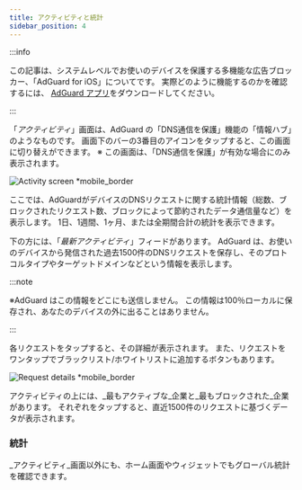 ```yaml
---
title: アクティビティと統計
sidebar_position: 4
---
```


:::info

この記事は、システムレベルでお使いのデバイスを保護する多機能な広告ブロッカー、「AdGuard for iOS」についてです。 実際どのように機能するのかを確認するには、 [AdGuard アプリ](https://agrd.io/download-kb-adblock)をダウンロードしてください。

:::

「_アクティビティ_」画面は、AdGuard の「DNS通信を保護」機能の「情報ハブ」のようなものです。 画面下のバーの3番目のアイコンをタップすると、この画面に切り替えができます。 ※ この画面は、「DNS通信を保護」が有効な場合にのみ表示されます。

![Activity screen \*mobile_border](https://cdn.adtidy.org/content/github/ad_blocker/ios/activity.png)

ここでは、AdGuardがデバイスのDNSリクエストに関する統計情報（総数、ブロックされたリクエスト数、ブロックによって節約されたデータ通信量など）を表示します。 1日、1週間、1ヶ月、または全期間合計の統計を表示できます。

下の方には、「_最新アクティビティ_」フィードがあります。 AdGuard は、お使いのデバイスから発信された過去1500件のDNSリクエストを保存し、そのプロトコルタイプやターゲットドメインなどという情報を表示します。

:::note

※AdGuard はこの情報をどこにも送信しません。 この情報は100％ローカルに保存され、あなたのデバイスの外に出ることはありません。

:::

各リクエストをタップすると、その詳細が表示されます。 また、リクエストをワンタップでブラックリスト/ホワイトリストに追加するボタンもあります。

![Request details \*mobile_border](https://cdn.adtidy.org/public/Adguard/kb/iOS/features/request_info_en.jpeg)

アクティビティの上には、_最もアクティブな_企業と_最もブロックされた_企業があります。 それぞれをタップすると、直近1500件のリクエストに基づくデータが表示されます。

### 統計

_アクティビティ_画面以外にも、ホーム画面やウィジェットでもグローバル統計を確認できます。
